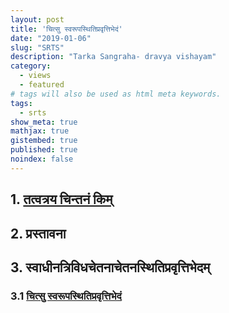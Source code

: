 ```yaml
---
layout: post
title: 'चित्सु स्वरूपस्थितिप्रवृत्तिभेदं'
date: "2019-01-06"
slug: "SRTS"
description: "Tarka Sangraha- dravya vishayam"
category: 
  - views
  - featured
# tags will also be used as html meta keywords.
tags:
  - srts
show_meta: true
mathjax: true
gistembed: true
published: true
noindex: false
---
```



## 1. [तत्वत्रय चिन्तनं किम्](https://rajsreen.github.io/notes/SRTS/3TatvaTrayam/intro)
## 2. प्रस्तावना
## 3. स्वाधीनत्रिविधचेतनाचेतनस्थितिप्रवृत्तिभेदम्
### 3.1 [चित्सु स्वरूपस्थितिप्रवृत्तिभेदं](https://rajsreen.github.io/notes/SRTS/3TatvaTrayam/chitsu_svadhinam)